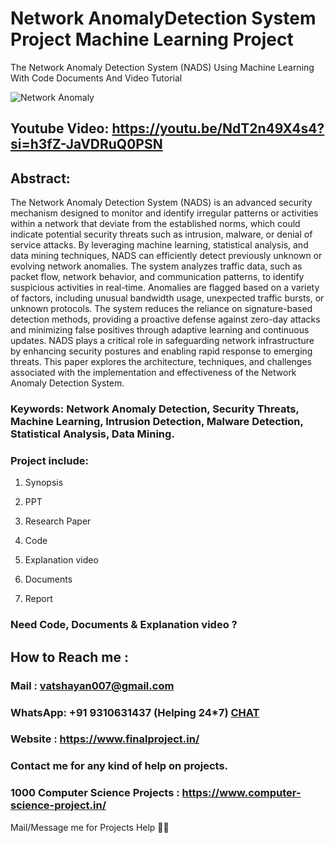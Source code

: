 # Network AnomalyDetection System Project Machine Learning Project
The Network Anomaly Detection System (NADS) Using Machine Learning With Code Documents And Video Tutorial

![Network Anomaly](https://github.com/user-attachments/assets/90c5bf4b-fefe-44cd-b141-67779115e3d9)

## Youtube Video: https://youtu.be/NdT2n49X4s4?si=h3fZ-JaVDRuQ0PSN

## Abstract: 
The Network Anomaly Detection System (NADS) is an advanced security mechanism designed to monitor and identify irregular patterns or activities within a network that deviate from the established norms, which could indicate potential security threats such as intrusion, malware, or denial of service attacks. By leveraging machine learning, statistical analysis, and data mining techniques, NADS can efficiently detect previously unknown or evolving network anomalies. The system analyzes traffic data, such as packet flow, network behavior, and communication patterns, to identify suspicious activities in real-time. Anomalies are flagged based on a variety of factors, including unusual bandwidth usage, unexpected traffic bursts, or unknown protocols. The system reduces the reliance on signature-based detection methods, providing a proactive defense against zero-day attacks and minimizing false positives through adaptive learning and continuous updates. NADS plays a critical role in safeguarding network infrastructure by enhancing security postures and enabling rapid response to emerging threats. This paper explores the architecture, techniques, and challenges associated with the implementation and effectiveness of the Network Anomaly Detection System.

### Keywords: Network Anomaly Detection, Security Threats, Machine Learning, Intrusion Detection, Malware Detection, Statistical Analysis, Data Mining.

### Project include: 

1. Synopsis

2. PPT

3. Research Paper


4. Code

5. Explanation video

6. Documents

7. Report


### Need Code, Documents & Explanation video ? 

## How to Reach me :

### Mail : vatshayan007@gmail.com 

### WhatsApp: +91 9310631437 (Helping 24*7) **[CHAT](https://wa.me/message/CHWN2AHCPMAZK1)** 

### Website : https://www.finalproject.in/

### Contact me for any kind of help on projects.
### 1000 Computer Science Projects : https://www.computer-science-project.in/


Mail/Message me for Projects Help 🙏🏻
